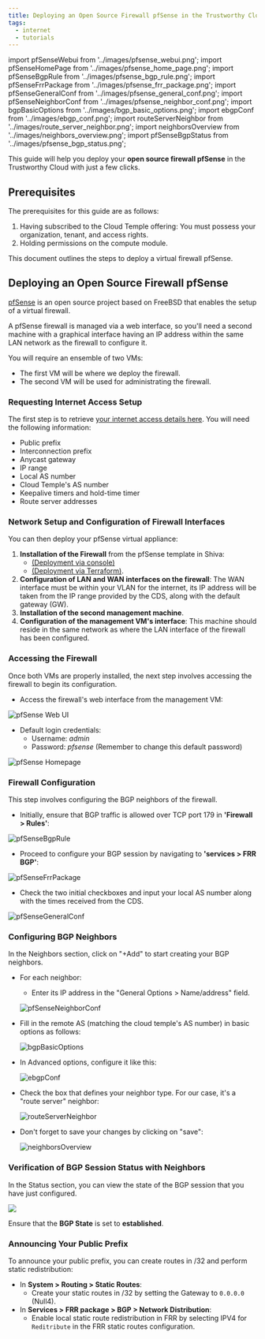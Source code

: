 ```yaml
---
title: Deploying an Open Source Firewall pfSense in the Trustworthy Cloud
tags:
  - internet
  - tutorials
---
```

import pfSenseWebui from '../images/pfsense_webui.png';
import pfSenseHomePage from '../images/pfsense_home_page.png';
import pfSenseBgpRule from '../images/pfsense_bgp_rule.png';
import pfSenseFrrPackage from '../images/pfsense_frr_package.png';
import pfSenseGeneralConf from '../images/pfsense_general_conf.png';
import pfSenseNeighborConf from '../images/pfsense_neighbor_conf.png';
import bgpBasicOptions from '../images/bgp_basic_options.png';
import ebgpConf from '../images/ebgp_conf.png';
import routeServerNeighbor from '../images/route_server_neighbor.png';
import neighborsOverview from '../images/neighbors_overview.png';
import pfSenseBgpStatus from '../images/pfsense_bgp_status.png';

This guide will help you deploy your __open source firewall pfSense__ in the Trustworthy Cloud with just a few clicks.

## Prerequisites

The prerequisites for this guide are as follows:

1. Having subscribed to the Cloud Temple offering: You must possess your organization, tenant, and access rights.
2. Holding permissions on the compute module.

This document outlines the steps to deploy a virtual firewall pfSense.

## Deploying an Open Source Firewall pfSense

[pfSense](https://www.pfsense.org) is an open source project based on FreeBSD that enables the setup of a virtual firewall.

A pfSense firewall is managed via a web interface, so you'll need a second machine with a graphical interface having an IP address within the same LAN network as the firewall to configure it.

You will require an ensemble of two VMs:

- The first VM will be where we deploy the firewall.
- The second VM will be used for administrating the firewall.

### Requesting Internet Access Setup

The first step is to retrieve [your internet access details here](https://docs.cloud-temple.com/network/internet/quickstart#managing-your-internet-connections). You will need the following information:

- Public prefix
- Interconnection prefix
- Anycast gateway
- IP range
- Local AS number
- Cloud Temple's AS number
- Keepalive timers and hold-time timer
- Route server addresses

### Network Setup and Configuration of Firewall Interfaces

You can then deploy your pfSense virtual appliance:

1. **Installation of the Firewall** from the pfSense template in Shiva:
    - [(Deployment via console)](../../../iaas_vmware/tutorials/deploy_vm_template)
    - [(Deployment via Terraform)](../../../iaas_vmware/tutorials/deploy_vm_terraform).
2. **Configuration of LAN and WAN interfaces on the firewall**: The WAN interface must be within your VLAN for the internet, its IP address will be taken from the IP range provided by the CDS, along with the default gateway (GW).
3. **Installation of the second management machine**.
4. **Configuration of the management VM's interface**: This machine should reside in the same network as where the LAN interface of the firewall has been configured.

### Accessing the Firewall

Once both VMs are properly installed, the next step involves accessing the firewall to begin its configuration.

- Access the firewall's web interface from the management VM:

![pfSense Web UI](pfSenseWebui)
- Default login credentials:
    - Username: *admin*
    - Password: *pfsense* (Remember to change this default password)

![pfSense Homepage](pfSenseHomePage)

### Firewall Configuration
This step involves configuring the BGP neighbors of the firewall.

- Initially, ensure that BGP traffic is allowed over TCP port 179 in __'Firewall > Rules'__:

![pfSenseBgpRule](https://i.imgur.com/example.png)

- Proceed to configure your BGP session by navigating to __'services > FRR BGP'__:

![pfSenseFrrPackage](https://i.imgur.com/example.png)

- Check the two initial checkboxes and input your local AS number along with the times received from the CDS.

![pfSenseGeneralConf](https://i.imgur.com/example.png)

### Configuring BGP Neighbors

In the Neighbors section, click on "+Add" to start creating your BGP neighbors.

- For each neighbor:
  - Enter its IP address in the "General Options > Name/address" field.
  
  ![pfSenseNeighborConf](https://i.imgur.com/example_image.png)

- Fill in the remote AS (matching the cloud temple's AS number) in basic options as follows:

  ![bgpBasicOptions](https://i.imgur.com/example_image2.png)

- In Advanced options, configure it like this:

  ![ebgpConf](https://i.imgur.com/example_image3.png)

- Check the box that defines your neighbor type. For our case, it's a "route server" neighbor:

  ![routeServerNeighbor](https://i.imgur.com/example_image4.png)

- Don't forget to save your changes by clicking on "save":

  ![neighborsOverview](https://i.imgur.com/example_image5.png)

### Verification of BGP Session Status with Neighbors

In the Status section, you can view the state of the BGP session that you have just configured.

<img src={pfSenseBgpStatus} />

Ensure that the **BGP State** is set to **established**.

### Announcing Your Public Prefix

To announce your public prefix, you can create routes in /32 and perform static redistribution:

- In __System > Routing > Static Routes__:
  - Create your static routes in /32 by setting the Gateway to `0.0.0.0` (Null4).
- In __Services > FRR package > BGP > Network Distribution__:
  - Enable local static route redistribution in FRR by selecting IPV4 for ``Reditribute`` in the FRR static routes configuration.